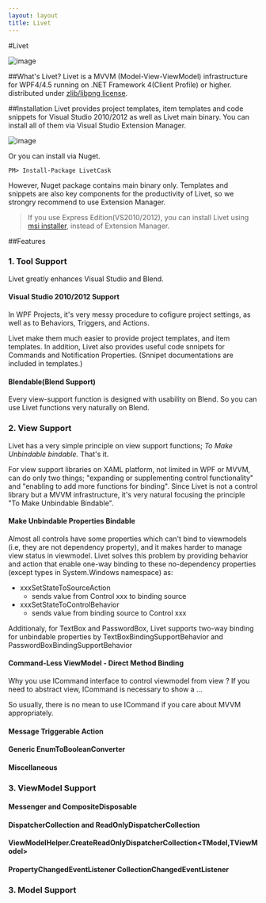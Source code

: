 ```yaml
---
layout: layout
title: Livet
---
```



#Livet

![image](http://ugaya40.net/wp-content/uploads/LivetLogo_thumb.png)

##What's Livet?
Livet is a MVVM (Model-View-ViewModel) infrastructure for WPF4/4.5 running on .NET Framework 4(Client Profile) or higher. distributed under [zlib/libpng license](http://opensource.org/licenses/Zlib). 

##Installation
Livet provides project templates, item templates and code snippets for Visual Studio 2010/2012 as well as Livet main binary. You can install all of them via Visual Studio Extension Manager.

![image](http://ugaya40.net/wp-content/uploads/image_thumb1.png)

Or you can install via Nuget.

	PM> Install-Package LivetCask

However, Nuget package contains main binary only. Templates and snippets are also key components for the productivity of Livet, so we strongry recommend to use Extension Manager. 


> If you use Express Edition(VS2010/2012), you can install Livet using [msi installer](http://visualstudiogallery.msdn.microsoft.com/ee198b62-fa45-496c-9c1c-e8f63b43f677?SRC=VSIDE), instead of Extension Manager.

##Features

### 1. Tool Support
Livet greatly enhances Visual Studio and Blend.

#### Visual Studio 2010/2012 Support

<!--WPFでは、プロジェクトの初期設定のコストも馬鹿になりません。また、ビヘイビア・トリガー・アクションの開発にも高いコストがかかります。-->

In WPF Projects, it's very messy procedure to cofigure project settings, as well as to Behaviors, Triggers, and Actions.

<!--
Livetではプロジェクトテンプレート・アイテムテンプレートはもちろんの事、コードスニペットにて各種Commad、変更通知プロパティを提供しています。-->
<!--
※コードスニペットのガイドは、プロジェクトテンプレート・アイテムテンプレートにあります)-->

Livet make them much easier to provide project templates, and item templates. In addition, Livet also provides useful code snnipets for Commands and Notification Properties. (Snnipet documentations are included in templates.)




#### Blendable(Blend Support)

<!--LivetのView機能は極力Blendで作業しやすくなるように定義されています。
-->

Every view-support function is designed with usability on Blend. So you can use Livet functions very naturally on Blend.

### 2. View Support

Livet has a very simple principle on view support functions; *To Make Unbindable bindable.* That's it.

For view support libraries on XAML platform, not limited in WPF or MVVM, can do only two things; "expanding or supplementing control functionality" and "enabling to add more functions for binding". Since Livet is not a control library but a MVVM infrastructure, it's very natural focusing the principle "To Make Unbindable Bindable".

<!--
Livetの特徴② – View Support
LivetのViewサポートの方針は簡単です。「バインドで解決できる箇所を増やす」- これのみです。

WPFに限らずMVVMに限らずXAML系プラットフォームの特徴を活かしたViewサポートライブラリに出来る事はもともと基本的に「Viewコントロールの機能の補完」と「バインドで解決できる場所を増やす」のみです。LivetはMVVMインフラストラクチャですから「バインドで解決できる箇所を増やす」に注力するのは至極当然と言えます。-->

#### Make Unbindable Properties Bindable

Almost all controls have some properties which can't bind to viewmodels (i.e, they are not dependency property), and it makes harder to manage view status in viewmodel. Livet solves this problem by providing behavior and action that enable one-way binding to these no-dependency properties (except types in System.Windows namespace) as:

- xxxSetStateToSourceAction 
	- sends value from Control xxx to binding source
- xxxSetStateToControlBehavior 
	- sends value from binding source to Control xxx
	
Additionaly, for TextBox and PasswordBox, Livet supports two-way binding for unbindable properties by TextBoxBindingSupportBehavior and PasswordBoxBindingSupportBehavior

<!--コントロールのバインドできないプロパティ(依存関係プロパティではないプロパティ)の存在がViewModelでのViewの状態管理を苦しくする事は少なくありません。Livetではすべてのコントロールの、全ての(System.Windowsで始まる型のプロパティは除く)依存関係プロパティではないプロパティの単方向のバインドを可能にするビヘイビアとアクションを提供しています。

xxxSetStateToSourceAction (xxxコントロールからバインドソースへ値を送信)



xxxSetStateToControlBehavior (バインドソースからxxxコントロールへ値を送信)



また、TextBoxとPasswordBoxに限っては本来バインドできないプロパティを双方向バインド可能にするビヘイビアを別途用意してあります。(TextBoxBindingSupportBehavior/PasswordBoxBindingSupportBehavior)。
-->

#### Command-Less ViewModel - Direct Method Binding

Why you use ICommand interface to control viewmodel from view ? If you need to abstract view, ICommand is necessary to show a …


So usually, there is no mean to use ICommand if you care about MVVM appropriately.

<!--一般的なMVVMのサンプルとされるコードでViewからViewModelに操作を要求したい時にICommandを介するのは何故か？。

Viewの抽象化要件の上ではICommandはViewModelで意味的な操作の塊を提示するという意義があります。しかし多くの場合Viewの抽象要件は不要です。Viewの抽象化要件がなく、Modelが十分にリッチでViewModelが適切な厚さを持っている場合、ICommandはただメソッドを直接バインドできないがために存在します。

その状況(つまり多くの状況)でMVVMを適切に考慮すれば、それはむしろICommandを使わない事になるはずです。

LivetではICommandをサポートするすべてのView機能が同時にメソッドの直接バインディングをサポートしています。

代表的なそれはLivetCallMethodActionです。BlendSDKのCallMethodActionは引数はとれませんが、LivetCallMethodActionは一つの引数を取れ(ICommandと同条件)、なおかつBlendSDKのCallMethodActionより高いパフォーマンスを誇ります。

LivetCallMethodAction



後述するメッセージ機構も含めてLivetにおいてはすべてのICommandを要求するような機能が同時にメソッドの直接バインディングをサポートしていますし、開発者が独自にビヘイビア・トリガー・アクションを作成する際もメソッドの直接バインディングが簡単に実装できるようにMethodBinderという機構を用意してあります。

MethodBinderはLivetのすべてのメソッドバインディング機能で使用されています。MethodBinderをシンプルに使用するだけで、内部ではリフレクションと式木をフル活用して最大限メソッドキャッシュ管理の効率化をしてくれます。-->

#### Message Triggerable Action

<!--Livet.Behaviors.Messaging名前空間にはメッセージを受け取る事の出来るActionが用意されています。メッセージを受け取るActionは汎用性が高く、View上でEventTriggerなどから通常通りActionを起動する事も、ViewModel上のMessengerからMessageを送信して起動する事もできます。また戻り値のあるメッセージに対応したActionでは、Actionの結果が格納されたメッセージを引数にViewModelのメソッドやコマンドを呼び出すこともできます。

PrismのInteractionRequestと似た機構ですが、決定的に異なるのはメッセージをView上でも定義可能なところとコールバックをコマンド呼び出しだけではなくメソッドでも可能な所です。View上でメッセージが定義できる事で実装上の制約からくるViewとViewModel間の不要な通信を抑える事ができます。

メッセージを受け取るアクションは、通常通りのアクションとして使う事も、ViewModel→View方向の通知手段として使う事も出来ます。

Clickイベントを切っ掛けに確認ダイアログを呼び出し、結果をViewModelのRequestCloseメソッドを呼び出すことで通知



ViewModelのMessengerから”Info”というキーでメッセージが飛んできた場合、情報ダイアログを表示

View側



ViewModel側



Livetに標準で定義されているメッセージとアクションの組み合わせには、確認・情報ダイアログ・ファイルダイアログ・画面遷移・フォルダーダイアログ(Windows API Code Packを参照しているためLivet.Extensionsという別アセンブリに定義)などがあります。

Livet.Extensionsのフォルダー選択メッセージとアクションは、Vista以前と以降でTaskDialogとFolderBrowserDialogを自動で切り替えて使用できる



また、開発者が簡単にメッセージ対応アクション・メッセージを定義できるように、アイテムテンプレートに相互作用アクションとメッセージのテンプレートをそれぞれ用意してあります。-->

#### Generic EnumToBooleanConverter
<!--
View抽象化要件がない場合、Converterを使わなければならない箇所は限られては来ますが、しかしそれでもViewModelの使いまわしをしたい等の場合にIValueConverterを必要とする場合があります。LivetではSystem.Windows名前空間配下の全てのEnum型をbooleanと相互変換するIValueConverterを用意してあります。-->



#### Miscellaneous 
<!--Blend SDKのDataTriggerは初期値に対応していません。その対処として初期値に対応するLivetDataTrigger、フォーカスを制御するSetFocusAction、Windowのクローズキャンセルや、クローズキャンセル可否判断をViewModelに委譲する事が出来るWindowCloseCancelBehavior、RoutedEventTrigger、DataContextがIDisposableであった場合DataContextをDisposeするDataContextDisposeActionなどを用意してあります。-->

### 3. ViewModel Support

<!--LivetのViewModelサポート機能は、ViewとModelを極力PDSにそってデザインした場合に必然的に薄くなるViewModel、そしてその薄くなったViewModelが多くの開発シナリオで多用するであろう機能を前提にデザインしてあります。-->

#### Messenger and CompositeDisposable

<!--Messengerは前述のView機能 – メッセージを受け取るアクションに、ViewModelからメッセージを伝えるために用意されています。CompositeDisposableはIEnumerable<IDisposable>型で、ViewModelがDisposeされる際に同時に破棄したいリソースを格納するために使用されます。LivetのViewModel機能を使用する場合は、ViewModelと一緒に破棄したいリソースは基本的にViewModelのCompositeDisposableに格納する事になります。

ReactiveExtensionsと併用する場合には、RxのCompositeDisposableをLivetのViewModelのCompositeDisposableに放り込んでやるとよいでしょう。-->

#### DispatcherCollection and ReadOnlyDispatcherCollection

<!--
DispatcherCollectionは、既存の変更通知コレクションをコンストラクタの引数にとり、その変更通知を指定されたDispatcher上で行うコレクションです。ReadOnlyDispatcherCollection、DispatcherCollectionをコンストラクタの引数にとる読み取り専用ラッパーとなります。
-->

#### ViewModelHelper.CreateReadOnlyDispatcherCollection&lt;TModel,TViewModel&gt;


<!--
CreateReadOnlyDispatcherCollectionを使用すると、Modelの変更通知コレクションを指定し、そのModelのコレクションの変更と連動するReadOnlyDispatcherCollectionを生成できます。Func<TModel,TViewModel>を指定してTModel型とTViewModel型の相互変換を行います。



CreateReadOnlyDispatcherCollectionを使用して生成されたTViewModelの要素がIDisposableであった場合、sourceコレクションからRemoveされた場合など要素削除時にはDisposeが呼ばれます。

生成されたコレクションのDisposeを呼ぶことで、ソースコレクションとの連動は解除され、TViewModelがIDisposableであった場合は生成されたTViewModel型に対してDiposeが呼ばれます。-->

#### PropertyChangedEventListener CollectionChangedEventListener

<!--Modelのイベントを監視するのはViewModelの大きな役目です。しかしC#ではイベントハンドラの監視と解除を以下のような構文で行えません。



Livetでは特に煩雑になりがちなPropertyChangedイベントの監視と解除を容易にするため、PropertyChangedEventListenerクラスを用意してあります。

様々な形でのPropertyChangedイベントハンドリング



CollectionChangedEventListenerはそのコレクション変更通知版です。PropertyChangedEventListenerほど多機能ではありませんが似た様な事が可能です。

また、汎用EventListenerとしてEventListenerを用意してあります。



EventListenerやPropertyChangedEventListener/CollectionChangedEventListenerはIDisposable型であり、Disposeする事でハンドラの監視を解除します。

ViewModelのCompositeDisposableに放り込んでおけば何も考えずともイベントハンドラの監視解除が行えます。-->

### 3. Model Support
<!--ModelはMVVMの関心領域ではないため、Livetでも特に手厚いサポートはありません。

しかし最低限の機能として、変更通知イベント基底クラスとなるNotificationObjectと、スレッドセーフな変更通知コレクションであるObservableSynchronizedCollectionを用意してあります。

ObservableSyncronizedCollectionはMonitorベースのスレッドセーフなコレクションではなく、ReaderWriterLockSlimによるスレッドセーフなコレクションであり、読み書きが等しく複数スレッドから煩雑に行われるシナリオにおいて、パフォーマンスと変更通知のタイミングの偏りのバランスが良い様に設計されています。

前述したViewModelのDispatcherCollectionはただのラッパーであるため、Modelでは通常のObservableCollectionとObservableSyncronizedCollectionを用途に応じて使い分け、それをViewModelでは同様に扱う事ができます。-->

 
